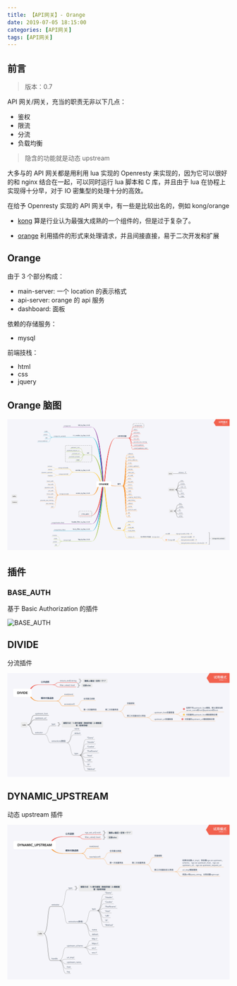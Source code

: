 ```yaml
---
title: 【API网关】- Orange
date: 2019-07-05 18:15:00
categories: [API网关]
tags: [API网关]
---
```


## 前言

> 版本：0.7

API 网关/网关，充当的职责无非以下几点：

- 鉴权
- 限流
- 分流
- 负载均衡

> 隐含的功能就是动态 upstream

大多与的 API 网关都是用利用 lua 实现的 Openresty 来实现的，因为它可以很好的和 nginx 结合在一起，可以同时运行 lua 脚本和 C 库，并且由于 lua 在协程上实现得十分早，对于 IO 密集型的处理十分的高效。

在给予 Openresty 实现的 API 网关中，有一些是比较出名的，例如 kong/orange

- [kong](https://github.com/Kong/kong) 算是行业认为最强大成熟的一个组件的，但是过于复杂了。

- [orange](https://github.com/orlabs/orange) 利用插件的形式来处理请求，并且间接直接，易于二次开发和扩展

<!-- more -->

## Orange

由于 3 个部分构成：

- main-server: 一个 location 的表示格式
- api-server: orange 的 api 服务
- dashboard: 面板

依赖的存储服务：

- mysql

前端技栈：

- html
- css
- jquery

## Orange 脑图

![Orange](/images/API网关/ORANGE.png)

## 插件

### BASE_AUTH

基于 Basic Authorization 的插件

![BASE_AUTH](/images/API网关/BASE_AUTH.png)

## DIVIDE

分流插件

![DIVIDE](/images/API网关/DIVIDE.png)

## DYNAMIC_UPSTREAM

动态 upstream 插件

![DYNAMIC_UPSTREAM](/images/API网关/DYNAMIC_UPSTREAM.png)
